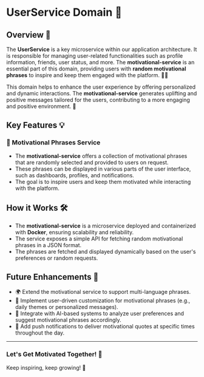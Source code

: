 # UserService Domain 🚀

## Overview 🌟
The **UserService** is a key microservice within our application architecture. It is responsible for managing user-related functionalities such as profile information, friends, user status, and more. The **motivational-service** is an essential part of this domain, providing users with **random motivational phrases** to inspire and keep them engaged with the platform. 💬✨

This domain helps to enhance the user experience by offering personalized and dynamic interactions. The **motivational-service** generates uplifting and positive messages tailored for the users, contributing to a more engaging and positive environment. 🌈

## Key Features 💡

### 🎯 Motivational Phrases Service
- The **motivational-service** offers a collection of motivational phrases that are randomly selected and provided to users on request.
- These phrases can be displayed in various parts of the user interface, such as dashboards, profiles, and notifications.
- The goal is to inspire users and keep them motivated while interacting with the platform.


## How it Works 🛠️

- The **motivational-service** is a microservice deployed and containerized with **Docker**, ensuring scalability and reliability.
- The service exposes a simple API for fetching random motivational phrases in a JSON format.
- The phrases are fetched and displayed dynamically based on the user's preferences or random requests.


## Future Enhancements 🚀

- 🌍 Extend the motivational service to support multi-language phrases.
- 🔄 Implement user-driven customization for motivational phrases (e.g., daily themes or personalized messages).
- 🧠 Integrate with AI-based systems to analyze user preferences and suggest motivational phrases accordingly.
- 🔔 Add push notifications to deliver motivational quotes at specific times throughout the day.

---

### Let's Get Motivated Together! 💪
Keep inspiring, keep growing! 💖
